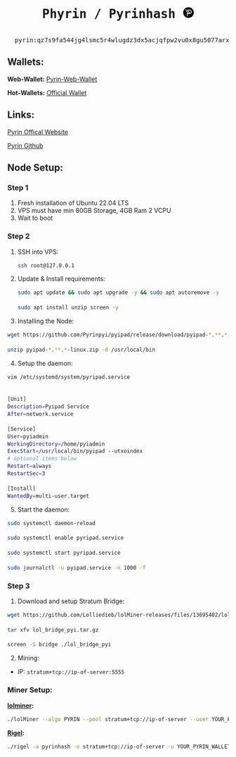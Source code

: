 <pre align="center">
  <h1><span>Phyrin / Pyrinhash</span> <img src="img/pyrin-logo.png" alt="Logo" width="25" height="25"></h1>
  <h>pyrin:qz7s9fa544jg4lsmc5r4wlugdz3dx5acjqfpw2vu0x8gu5077arxufa3dlgu7</h>
</pre>

## Wallets:

**Web-Wallet:** [Pyrin-Web-Wallet](https://wallet.pyrin.network/)

**Hot-Wallets:** [Official Wallet](https://github.com/Pyrinpyi/pyrin-desktop-wallet)


## Links:
[Pyrin Offical Website](https://pyrin.network/)

[Pyrin Github](https://github.com/Pyrinpyi/pyipad)


## Node Setup:

### Step 1

1. Fresh installation of Ubuntu 22.04 LTS
2. VPS must have min 80GB Storage, 4GB Ram 2 VCPU
3. Wait to boot

### Step 2

1. SSH into VPS:
    ```bash
    ssh root@127.0.0.1
    ```
2. Update & Install requirements:
    ```bash
    sudo apt update && sudo apt upgrade -y && sudo apt autoremove -y

    sudo apt install unzip screen -y
    ```

3. Installing the Node:
  ```bash
  wget https://github.com/Pyrinpyi/pyipad/release/download/pyipad-*.**.*-linux.zip 

  unzip pyipad-*.**.*-linux.zip -d /usr/local/bin
  ```

4. Setup the daemon:
  ```bash
  vim /etc/systemd/system/pyripad.service
  
  
  [Unit]
  Description=Pyipad Service
  After=network.service

  [Service]
  User=pyiadmin
  WorkingDirectory=/home/pyiadmin
  ExecStart=/usr/local/bin/pyipad --utxoindex
  # optional items below
  Restart=always
  RestartSec=3

  [Install]
  WantedBy=multi-user.target
  ```
  
5. Start the daemon:
  ```bash
  sudo systemctl daemon-reload

  sudo systemctl enable pyripad.service

  sudo systemctl start pyripad.service

  sudo journalctl -u pyipad.service -n 1000 -f
  ```

### Step 3
1. Download and setup Stratum Bridge:
  ```bash
  wget https://github.com/Lolliedieb/lolMiner-releases/files/13695402/lol_bridge_pyi.tar.gz

  tar xfv lol_bridge_pyi.tar.gz

  screen -S bridge ./lol_bridge_pyi
  ```

2. Mining:
  - IP: `stratum+tcp://ip-of-server:5555`


### Miner Setup:

**[lolminer](https://github.com/Lolliedieb/lolMiner-releases/releases):**
```bash
./lolMiner --algo PYRIN --pool stratum+tcp://ip-of-server --user YOUR_PYRIN_WALLET_ADDRESS.YOUR_WORKER_NAME
```

**[Rigel](https://github.com/rigelminer/rigel/releases):**
```bash
./rigel -a pyrinhash -o stratum+tcp://ip-of-server -u YOUR_PYRIN_WALLET_ADDRESS -w YOUR_WORKER_NAME --log-file logs/miner.log
```